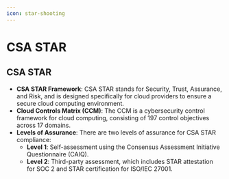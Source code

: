 ```yaml
---
icon: star-shooting
---
```


# CSA STAR

## CSA STAR

* **CSA STAR Framework**: CSA STAR stands for Security, Trust, Assurance, and Risk, and is designed specifically for cloud providers to ensure a secure cloud computing environment.
* **Cloud Controls Matrix (CCM)**: The CCM is a cybersecurity control framework for cloud computing, consisting of 197 control objectives across 17 domains.
* **Levels of Assurance**: There are two levels of assurance for CSA STAR compliance:
  * **Level 1**: Self-assessment using the Consensus Assessment Initiative Questionnaire (CAIQ).
  * **Level 2**: Third-party assessment, which includes STAR attestation for SOC 2 and STAR certification for ISO/IEC 27001.


